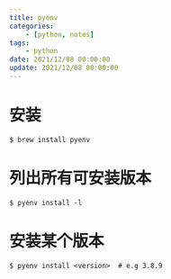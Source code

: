 ```yaml
---
title: pyenv
categories: 
	- [python, notes]
tags:
	- python
date: 2021/12/08 00:00:00
update: 2021/12/08 00:00:00
---
```


# 安装

```shell
$ brew install pyenv
```

# 列出所有可安装版本

```shell
$ pyenv install -l
```

# 安装某个版本

```shell
$ pyenv install <version>  # e.g 3.8.9
```

